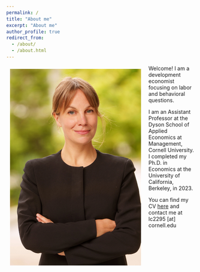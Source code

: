 ```yaml
---
permalink: /
title: "About me"
excerpt: "About me"
author_profile: true
redirect_from: 
  - /about/
  - /about.html
---
```


<img class="img-responsive" style="float: left; margin: 10px 20px 20px 10px;" src="/images/jm-shot.jpg" width="350">

Welcome! I am a development economist focusing on labor and behavioral questions.

I am an Assistant Professor at the Dyson School of Applied Economics at Management, Cornell University. I completed my Ph.D. in Economics at the University of California, Berkeley, in 2023.

You can find my CV [here](../files/LC-CV.pdf) and contact me at lc2295 [at] cornell.edu


